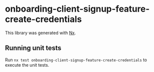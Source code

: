 # onboarding-client-signup-feature-create-credentials

This library was generated with [Nx](https://nx.dev).

## Running unit tests

Run `nx test onboarding-client-signup-feature-create-credentials` to execute the unit tests.
